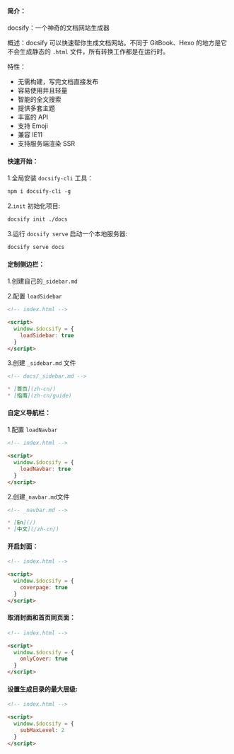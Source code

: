 #### **简介：**

docsify：一个神奇的文档网站生成器

概述：docsify 可以快速帮你生成文档网站。不同于 GitBook、Hexo 的地方是它不会生成静态的 `.html` 文件，所有转换工作都是在运行时。

特性：

- 无需构建，写完文档直接发布
- 容易使用并且轻量 
- 智能的全文搜索
- 提供多套主题
- 丰富的 API
- 支持 Emoji
- 兼容 IE11
- 支持服务端渲染 SSR 

#### **快速开始：**

1.全局安装 `docsify-cli` 工具：

```markdown
npm i docsify-cli -g
```

2.`init` 初始化项目:

```markdown
docsify init ./docs
```

3.运行 `docsify serve` 启动一个本地服务器:

```markdown
docsify serve docs
```



#### **定制侧边栏：**

1.创建自己的`_sidebar.md`

2.配置 `loadSidebar`

```html
<!-- index.html -->

<script>
  window.$docsify = {
    loadSidebar: true
  }
</script>
```

3.创建 `_sidebar.md` 文件

```markdown
<!-- docs/_sidebar.md -->

* [首页](zh-cn/)
* [指南](zh-cn/guide)
```



#### **自定义导航栏：**

1.配置 `loadNavbar`

```html
<!-- index.html -->

<script>
  window.$docsify = {
    loadNavbar: true
  }
</script>
```

2.创建`_navbar.md`文件

```markdown
<!-- _navbar.md -->

* [En](/)
* [中文](/zh-cn/)
```



#### **开启封面：**

```html
<!-- index.html -->

<script>
  window.$docsify = {
    coverpage: true
  }
</script>
```



#### **取消封面和首页同页面：**

```html
<!-- index.html -->

<script>
  window.$docsify = {
    onlyCover: true
  }
</script>
```



#### **设置生成目录的最大层级:**

```html
<!-- index.html -->

<script>
  window.$docsify = {
    subMaxLevel: 2
  }
</script>
```

